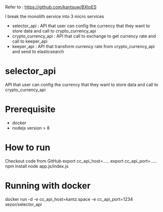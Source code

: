 Refer to : https://github.com/kantsuw/BXtoES

I break the monolith service into 3 micro services
  - selector_api : API that user can config the currency that they want to store data  and call to crypto_currency_api 
  - crypto_currency_api : API that call to exchange to get currency rate and call to keeper_api
  - keeper_api : API that transform currency rate from crypto_currency_api and send to elasticsearch

# selector_api

  API that user can config the currency that they want to store data  and call to crypto_currency_api 

# Prerequisite
- docker
- nodejs version > 8

# How to run 
  
  Checkout code from GitHub
  export cc_api_host=.....
  export cc_api_port=.....
  npm install
  node app.js/index.js

# Running with docker 

docker run -d -e cc_api_host=kantz.space -e cc_api_port=1234 xezor/selector_api

